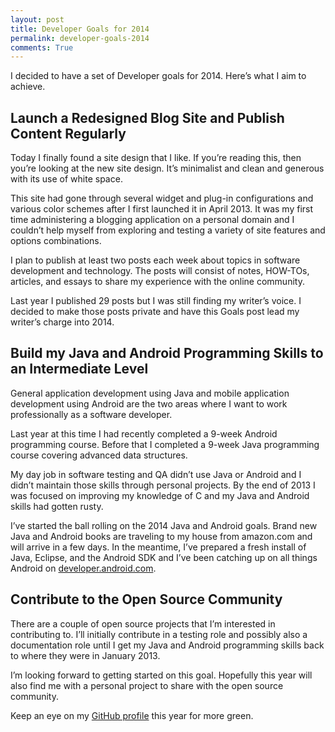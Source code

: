 ```yaml
---
layout: post
title: Developer Goals for 2014 
permalink: developer-goals-2014
comments: True
---
```


I decided to have a set of Developer goals for 2014. Here’s what I aim to achieve.

## Launch a Redesigned Blog Site and Publish Content Regularly

Today I finally found a site design that I like. If you’re reading this, then you’re looking at the new site design. It’s minimalist and clean and generous with its use of white space.

This site had gone through several widget and plug-in configurations and various color schemes after I first launched it in April 2013. It was my first time administering a blogging application on a personal domain and I couldn’t help myself from exploring and testing a variety of site features and options combinations.

I plan to publish at least two posts each week about topics in software development and technology. The posts will consist of notes, HOW-TOs, articles, and essays to share my experience with the online community. 

Last year I published 29 posts but I was still finding my writer’s voice. I decided to make those posts private and have this Goals post lead my writer’s charge into 2014.

## Build my Java and Android Programming Skills to an Intermediate Level

General application development using Java and mobile application development using Android are the two areas where I want to work professionally as a software developer.

Last year at this time I had recently completed a 9-week Android programming course. Before that I completed a 9-week Java programming course covering advanced data structures. 

My day job in software testing and QA didn’t use Java or Android and I didn’t maintain those skills through personal projects. By the end of 2013 I was focused on improving my knowledge of C and my Java and Android skills had gotten rusty. 

I’ve started the ball rolling on the 2014 Java and Android goals. Brand new Java and Android books are traveling to my house from amazon.com and will arrive in a few days. In the meantime, I’ve prepared a fresh install of Java, Eclipse, and the Android SDK and I’ve been catching up on all things Android on [developer.android.com](http://developer.android.com/).

## Contribute to the Open Source Community

There are a couple of open source projects that I’m interested in contributing to. I’ll initially contribute in a testing role and possibly also a documentation role until I get my Java and Android programming skills back to where they were in January 2013.

I’m looking forward to getting started on this goal. Hopefully this year will also find me with a personal project to share with the open source community.

Keep an eye on my [GitHub profile](http://www.github.com/raywritescode) this year for more green.
